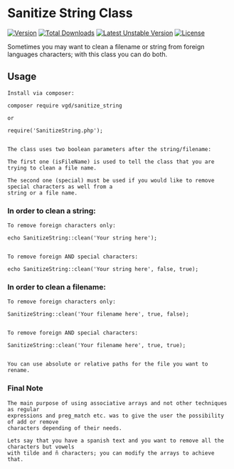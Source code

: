 # Sanitize String Class

[![Version](https://poser.pugx.org/vgd/sanitize_string/version)](//packagist.org/packages/vgd/sanitize_string) [![Total Downloads](https://poser.pugx.org/vgd/sanitize_string/downloads)](//packagist.org/packages/vgd/sanitize_string) [![Latest Unstable Version](https://poser.pugx.org/vgd/sanitize_string/v/unstable)](//packagist.org/packages/vgd/sanitize_string) [![License](https://poser.pugx.org/vgd/sanitize_string/license)](//packagist.org/packages/vgd/sanitize_string)

Sometimes you may want to clean a filename or string from foreign languages characters; with this class you can do both.


## Usage

```
Install via composer:

composer require vgd/sanitize_string

or

require('SanitizeString.php');


The class uses two boolean parameters after the string/filename: 

The first one (isFileName) is used to tell the class that you are trying to clean a file name.

The second one (special) must be used if you would like to remove special characters as well from a 
string or a file name.

```

### In order to clean a string:

```
To remove foreign characters only:

echo SanitizeString::clean('Your string here');


To remove foreign AND special characters:

echo SanitizeString::clean('Your string here', false, true);

```


### In order to clean a filename:

```
To remove foreign characters only:

SanitizeString::clean('Your filename here', true, false);


To remove foreign AND special characters:

SanitizeString::clean('Your filename here', true, true);


You can use absolute or relative paths for the file you want to rename.

```


### Final Note

```
The main purpose of using associative arrays and not other techniques as regular 
expressions and preg_match etc. was to give the user the possibility of add or remove
characters depending of their needs.

Lets say that you have a spanish text and you want to remove all the characters but vowels 
with tilde and ñ characters; you can modify the arrays to achieve that.

```
